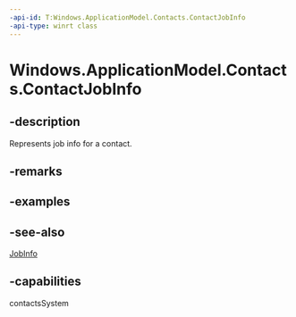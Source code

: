 ```yaml
---
-api-id: T:Windows.ApplicationModel.Contacts.ContactJobInfo
-api-type: winrt class
---
```


<!-- Class syntax.
public class ContactJobInfo : Windows.ApplicationModel.Contacts.IContactJobInfo
-->

# Windows.ApplicationModel.Contacts.ContactJobInfo

## -description
Represents job info for a contact.

## -remarks

## -examples

## -see-also
[JobInfo](contact_jobinfo.md)
## -capabilities
contactsSystem
